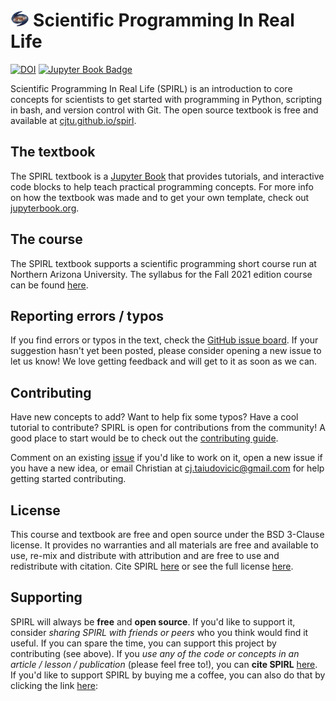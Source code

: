 # <img src="https://raw.githubusercontent.com/cjtu/spirl/master/spirl/images/logo/logo_spirl.png" height=25/> Scientific Programming In Real Life

[![DOI](https://zenodo.org/badge/203523815.svg)](https://zenodo.org/badge/latestdoi/203523815)
[![Jupyter Book Badge](https://jupyterbook.org/badge.svg)](https://cjtu.github.io/spirl)

Scientific Programming In Real Life (SPIRL) is an introduction to core concepts for scientists to get started with programming in Python, scripting in bash, and version control with Git. The open source textbook is free and available at [cjtu.github.io/spirl](https://cjtu.github.io/spirl).

## The textbook

The SPIRL textbook is a [Jupyter Book](https://jupyterbook.org) that provides tutorials, and interactive code blocks to help teach practical programming concepts. For more info on how the textbook was made and to get your own template, check out [jupyterbook.org](https://jupyterbook.org).

## The course

The SPIRL textbook supports a scientific programming short course run at Northern Arizona University. The syllabus for the Fall 2021 edition course can be found [here](https://cjtu.github.io/spirl/f21_about.html).

## Reporting errors / typos

If you find errors or typos in the text, check the [GitHub issue board](https://github.com/cjtu/spirl/issues). If your suggestion hasn't yet been posted, please consider opening a new issue to let us know! We love getting feedback and will get to it as soon as we can.

## Contributing

Have new concepts to add? Want to help fix some typos? Have a cool tutorial to contribute? SPIRL is open for contributions from the community! A good place to start would be to check out the [contributing guide](https://github.com/cjtu/spirl/blob/master/CONTRIBUTING.md).

Comment on an existing [issue](https://github.com/cjtu/spirl/issues) if you'd like to work on it, open a new issue if you have a new idea, or email Christian at cj.taiudovicic@gmail.com for help getting started contributing.

## License

This course and textbook are free and open source under the BSD 3-Clause license. It provides no warranties and all materials are free and available to use, re-mix and distribute with attribution and are free to use and redistribute with citation. Cite SPIRL [here](https://zenodo.org/badge/latestdoi/203523815) or see the full license [here](https://github.com/cjtu/spirl/blob/master/LICENCE.md).

## Supporting

SPIRL will always be **free** and **open source**. If you'd like to support it, consider *sharing SPIRL with friends or peers* who you think would find it useful. If you can spare the time, you can support this project by contributing (see above). If you *use any of the code or concepts in an article / lesson / publication* (please feel free to!), you can **cite SPIRL** [here](https://zenodo.org/badge/latestdoi/203523815). If you'd like to support SPIRL by buying me a coffee, you can also do that by clicking the link [here](https://www.buymeacoffee.com/cjtu):
